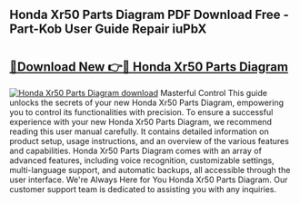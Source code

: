 ## Honda Xr50 Parts Diagram PDF Download Free - Part-Kob User Guide Repair iuPbX

# <h2><a href="http://dfpkf4c.blite.top/?on=Honda+Xr50+Parts+Diagram">🔗Download New 👉🔴 Honda Xr50 Parts Diagram</a></h2>

[![Honda Xr50 Parts Diagram download](https://i.imgur.com/lujVjoI.png)](http://dfpkf4c.blite.top/?on=Honda+Xr50+Parts+Diagram)
Masterful Control This guide unlocks the secrets of your new Honda Xr50 Parts Diagram, empowering you to control its functionalities with precision. To ensure a successful experience with your new Honda Xr50 Parts Diagram, we recommend reading this user manual carefully. It contains detailed information on product setup, usage instructions, and an overview of the various features and capabilities. Honda Xr50 Parts Diagram comes with an array of advanced features, including voice recognition, customizable settings, multi-language support, and automatic backups, all accessible through the user interface. We're Always Here for You Honda Xr50 Parts Diagram. Our customer support team is dedicated to assisting you with any inquiries.
